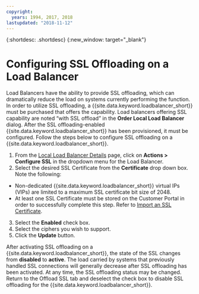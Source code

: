 ```yaml
---
copyright:
  years: 1994, 2017, 2018
lastupdated: "2018-11-12"
---
```


{:shortdesc: .shortdesc}
{:new_window: target="_blank"}

# Configuring SSL Offloading on a Load Balancer

Load Balancers have the ability to provide SSL offloading, which can dramatically reduce the load on systems currently performing the function. In order to utilize SSL offloading, a {{site.data.keyword.loadbalancer_short}} must be purchased that offers the capability. Load balancers offering SSL capability are noted “with SSL offload” in the **Order Local Load Balancer** dialog. After the SSL offloading-enabled {{site.data.keyword.loadbalancer_short}} has been provisioned, it must be configured. Follow the steps below to configure SSL offloading on a {{site.data.keyword.loadbalancer_short}}.

1. From the [Local Load Balancer Details](/docs/infrastructure/local-load-balancer?topic=local-load-balancer-viewing-local-load-balancer-details) page, click on **Actions > Configure SSL** in the dropdown menu for the Load Balancer.
2. Select the desired SSL Certificate from the **Certificate** drop down box. Note the following:
  - Non-dedicated {{site.data.keyword.loadbalancer_short}} virtual IPs (VIPs) are limited to a maximum SSL certificate bit size of 2048.
  - At least one SSL Certificate must be stored on the Customer Portal in order to successfully complete this step. Refer to [Import an SSL Certificate](/docs/infrastructure/local-load-balancer?topic=local-load-balancer-importing-an-ssl-certificate).
3. Select the **Enabled** check box.
4. Select the ciphers you wish to support.
5. Click the **Update** button.

After activating SSL offloading on a {{site.data.keyword.loadbalancer_short}}, the state of the SSL changes from **disabled** to **active**. The load carried by systems that previously handled SSL connections will generally decrease after SSL offloading has been activated. At any time, the SSL offloading status may be changed. Return to the Offload SSL tab and deselect the check box to disable SSL offloading for the {{site.data.keyword.loadbalancer_short}}.